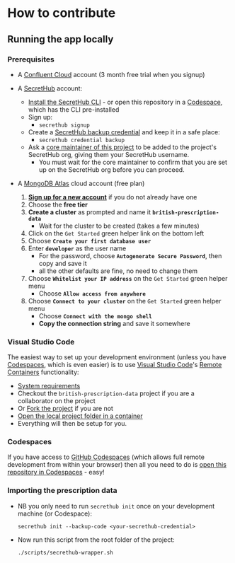 # How to contribute

## Running the app locally

### Prerequisites

- A [Confluent Cloud](https://www.confluent.io/confluent-cloud) account 
(3 month free trial when you signup)
  

- A [SecretHub](https://secrethub.io/) account:
  - [Install the SecretHub CLI](https://secrethub.io/docs/reference/cli/install/) - or open this repository in a [Codespace](https://github.com/features/codespaces/), which has the CLI pre-installed
  - Sign up:
    - `secrethub signup`
  - Create a [SecretHub backup credential](https://secrethub.io/docs/reference/cli/credential/#backup)
    and keep it in a safe place:
    - `secrethub credential backup` 
  - Ask a [core maintainer of this project](CODEOWNERS) to be added to the project's SecretHub org, giving them your SecretHub username.
    - You must wait for the core maintainer to confirm that you are set up on the SecretHub org before you can proceed.


- A [MongoDB Atlas](https://www.mongodb.com/cloud/atlas) cloud account (free plan)
  1. **[Sign up for a new account](https://www.mongodb.com/try)** if you do not already have one
  2. Choose the **free tier**
  3. **Create a cluster** as prompted and name it **`british-prescription-data`**
     - Wait for the cluster to be created (takes a few minutes)
  4. Click on the `Get Started` green helper link on the bottom left
  5. Choose **`Create your first database user`**
  6. Enter **`developer`** as the user name
     - For the password, choose **`Autogenerate Secure Password`**, then copy and save it
     - all the other defaults are fine, no need to change them
  7. Choose **`Whitelist your IP address`** on the `Get Started` green helper menu
     - Choose **`Allow access from anywhere`**
  8. Choose **`Connect to your cluster`** on the `Get Started` green helper menu
     - Choose **`Connect with the mongo shell`**
     - **Copy the connection string** and save it somewhere
  


### Visual Studio Code

The easiest way to set up your development environment (unless you have [Codespaces](https://github.com/features/codespaces/), which is even easier) is to use [Visual Studio Code](https://code.visualstudio.com/)'s [Remote Containers](https://code.visualstudio.com/docs/remote/containers) functionality:
  * [System requirements](https://code.visualstudio.com/docs/remote/containers#_system-requirements)
  * Checkout the `british-prescription-data` project if you are a collaborator on the project
  * Or [Fork the project](https://docs.github.com/en/github/collaborating-with-issues-and-pull-requests/working-with-forks) if you are not
  * [Open the local project folder in a container](https://code.visualstudio.com/docs/remote/containers#_quick-start-open-an-existing-folder-in-a-container)
  * Everything will then be setup for you.


### Codespaces

If you have access to [GitHub Codespaces](https://github.com/features/codespaces/) (which allows full remote
development from within your browser) then all you need to do is [open this repository in Codespaces](https://github.com/codespaces) - easy!


### Importing the prescription data

- NB you only need to run `secrethub init` once on your development machine (or Codespace):

  `secrethub init --backup-code <your-secrethub-credential>`

- Now run this script from the root folder of the project:

  `./scripts/secrethub-wrapper.sh`
  